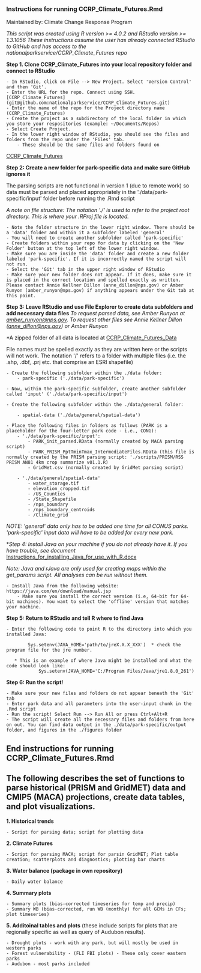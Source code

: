 

### Instructions for running CCRP_Climate_Futures.Rmd

Maintained by: Climate Change Response Program

*This script was created using R version >= 4.0.2 and RStudio version >= 1.3.1056*
*These instructions assume the user has already connected RStudio to GitHub and has access to the nationalparkservice/CCRP_Climate_Futures repo*

**Step 1. Clone CCRP_Climate_Futures into your local repository folder and connect to RStudio**

    - In RStudio, click on File --> New Project. Select 'Version Control' and then 'Git'.
    - Enter the URL for the repo. Connect using SSH. [CCRP_Climate_Futures] (git@github.com:nationalparkservice/CCRP_Climate_Futures.git)
    - Enter the name of the repo for the Project directory name (CCRP_Climate_Futures)
    - Create the project as a subdirectory of the local folder in which you store your respositories (example: ~/Documents/Repos)
    - Select Create Project. 
    - In the lower right window of RStudio, you should see the files and folders from the repo under the 'Files' tab. 
        - These should be the same files and folders found on 
[CCRP_Climate_Futures](https://github.com/nationalparkservice/CCRP_Climate_Futures)

    
**Step 2: Create a new folder for park-specific data and make sure GitHub ignores it**

The parsing scripts are not functional in version 1 (due to remote work) so data must be parsed and placed appropriately in the './data/park-specific/input' folder before running the .Rmd script

*A note on file structure: The notation './' is used to refer to the project root directory. This is where your .RProj file is located.*

    - Note the folder structure in the lower right window. There should be a 'data' folder and within it a subfolder labeled 'general'
    - You will need to create another subfolder called 'park-specific'
    - Create folders within your repo for data by clicking on the 'New Folder' button at the top left of the lower right window.
    - Make sure you are inside the 'data' folder and create a new folder labeled 'park-specific'. If it is incorrectly named the script will not run. 
    - Select the 'Git' tab in the upper right window of RStudio
    - Make sure your new folder does not appear. If it does, make sure it is placed in the correct location and spelled exactly as written. Please contact Annie Kellner Dillon (anne_dillon@nps.gov) or Amber Runyon (amber_runyon@nps.gov) if anything appears under the Git tab at this point. 


**Step 3: Leave RStudio and use File Explorer to create data subfolders and add necessary data files**
*To request parsed data, see Amber Runyon at amber_runyon@nps.gov. To request other files see Annie Kellner Dillon (anne_dillon@nps.gov) or Amber Runyon*

*A zipped folder of all data is located at [CCRP_Climate_Futures_Data](https://doimspp.sharepoint.com/sites/NPS-CCRP-FCScienceAdaptation/Shared%20Documents/Forms/AllItems.aspx?viewid=54c972dc%2D7b2e%2D4eb7%2Da737%2D42792988c0b3&id=%2Fsites%2FNPS%2DCCRP%2DFCScienceAdaptation%2FShared%20Documents%2FRCF%2Fscript%20rewrites)

File names must be spelled exactly as they are written here or the scripts will not work. The notation '/' refers to a folder with multiple files (i.e. the .shp, .dbf, .prj etc. that comprise an ESRI shapefile)

    - Create the following subfolder within the ./data folder:
        - park-specific ('./data/park-specific')
        
    - Now, within the park-specific subfolder, create another subfolder called 'input' ('./data/park-specific/input')
    
    - Create the following subfolder within the ./data/general folder:
    
        - spatial-data ('./data/general/spatial-data') 
        
    - Place the following files in folders as follows (PARK is a placeholder for the four-letter park code - i.e., CONG):
        - './data/park-specific/input':
            - PARK_init_parsed.RData (normally created by MACA parsing script)
            - PARK_PRISM_PptTminTmax_IntermediateFiles.RData (this file is normally created by the PRISM parsing script: './scripts/PRISM/RSS PRISM AN81 4km crop summarize v01.1.R)
            - GridMet.csv (normally created by GridMet parsing script)
            
        - './data/general/spatial-data'
            - water_storage.tif 
            - elevation_cropped.tif
            - /US_Counties 
            - /State_Shapefile
            - /nps_boundary
            - /nps_boundary_centroids
            - /Climate_grid

*NOTE: 'general' data only has to be added one time for all CONUS parks. 'park-specific' input data will have to be added for every new park.* 

**Step 4: Install Java on your machine if you do not already have it. If you have trouble, see document* [Instructions_for_installing_Java_for_use_with_R.docx](https://doimspp.sharepoint.com/:w:/r/sites/NPS-CCRP-FCScienceAdaptation/_layouts/15/Doc.aspx?sourcedoc=%7B2E0D1A3C-7FA7-4E3E-BB4B-7943CCCAD699%7D&file=Instructions_for_installing_Java_for_use_with_R.docx&action=default&mobileredirect=true)

*Note: Java and rJava are only used for creating maps within the get_params script. All analyses can be run without them.*

    - Install Java from the following website: https://java.com/en/download/manual.jsp  
        - Make sure you install the correct version (i.e, 64-bit for 64-bit machines). You want to select the 'offline' version that matches your machine. 
        

**Step 5: Return to RStudio and tell R where to find Java**

    - Enter the following code to point R to the directory into which you installed Java:

            Sys.setenv(JAVA_HOME='path/to/jreX.X.X_XXX')  * check the program file for the jre number.

       * This is an example of where Java might be installed and what the code should look like: 
                Sys.setenv(JAVA_HOME='C:/Program Files/Java/jre1.8.0_261')
                
**Step 6: Run the script!**

    - Make sure your new files and folders do not appear beneath the 'Git' tab
    - Enter park data and all parameters into the user-input chunk in the .Rmd script
    - Run the script! Select Run --> Run All or press Ctrl+Alt+R
    - The script will create all the necessary files and folders from here on out. You can find data output in the ./data/park-specific/output folder, and figures in the ./figures folder


## End instructions for running CCRP_Climate_Futures.Rmd
    

## The following describes the set of functions to parse historical (PRISM and GridMET) data and CMIP5 (MACA) projections, create data tables, and plot visualizations.

**1. Historical trends**

    - Script for parsing data; script for plotting data
**2. Climate Futures**

    - Script for parsing MACA; script for parsin GridMET; Plot table creation; scatterplots and diagnostics; plotting bar charts
**3. Water balance (package in own repository)**

    - Daily water balance
**4. Summary plots**

    - Summary plots (bias-corrected timeseries for temp and precip)
    - Summary WB (bias-corrected, run WB (monthly) for all GCMs in CFs; plot timeseries)
**5. Additoinal tables and plots** (these include scripts for plots that are regionally specific as well as query of Audubon results).

    - Drought plots - work with any park, but will mostly be used in western parks
    - Forest vulnerability - (FLI FBI plots) - These only cover eastern parks
    - Audubon - most parks included

